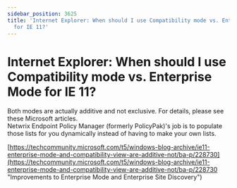 ```yaml
---
sidebar_position: 3625
title: 'Internet Explorer: When should I use Compatibility mode vs. Enterprise Mode
  for IE 11?'
---
```


# Internet Explorer: When should I use Compatibility mode vs. Enterprise Mode for IE 11?

Both modes are actually additive and not exclusive. For details, please see these Microsoft articles.  
Netwrix Endpoint Policy Manager (formerly PolicyPak)'s job is to populate those lists for you dynamically instead of having to make your own lists.

[https://techcommunity.microsoft.com/t5/windows-blog-archive/ie11-enterprise-mode-and-compatibility-view-are-additive-not/ba-p/228730](https://techcommunity.microsoft.com/t5/windows-blog-archive/ie11-enterprise-mode-and-compatibility-view-are-additive-not/ba-p/228730 "Improvements to Enterprise Mode and Enterprise Site Discovery")